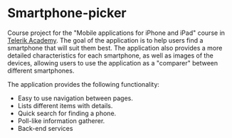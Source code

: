 # Smartphone-picker

Course project for the "Mobile applications for iPhone and iPad" course in [Telerik Academy](http://telerikacademy.com).
The goal of the application is to help users find a smartphone that will suit them best.
The application also provides a more detailed characteristics for each smartphone, as well as images of the devices,
allowing users to use the application as a "comparer" between different smartphones.

The application provides the following functionality:
* Easy to use navigation between pages.
* Lists different items with details.
* Quick search for finding a phone.
* Poll-like information gatherer.
* Back-end services
